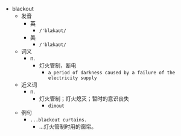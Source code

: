 - blackout
  - 发音
    - 英
      - `/'blækaʊt/`
    - 美
      - `/'blækaʊt/`
  - 词义
    - n.
      - 灯火管制，断电
        - `a period of darkness caused by a failure of the electricity supply`
  - 近义词
    - n.
      - 灯火管制；灯火熄灭；暂时的意识丧失
        - `dimout`
  - 例句
    - `...blackout curtains.`
      - …灯火管制时用的窗帘。

